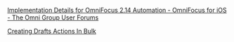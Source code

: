 
[Implementation Details for OmniFocus 2.14 Automation - OmniFocus for iOS - The Omni Group User Forums](https://discourse.omnigroup.com/t/implementation-details-for-omnifocus-2-14-automation/24179)

[Creating Drafts Actions In Bulk](https://joebuhlig.com/creating-drafts-actions-in-bulk)
